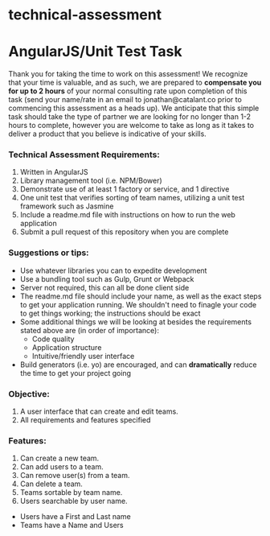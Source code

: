 # technical-assessment

<h1>AngularJS/Unit Test Task</h1>

<p>Thank you for taking the time to work on this assessment! We recognize that your time is valuable, and as such, we are prepared to <strong>compensate you for up to 2 hours</strong> of your normal consulting rate upon completion of this task (send your name/rate in an email to jonathan@catalant.co prior to commencing this assessment as a heads up). We anticipate that this simple task should take the type of partner we are looking for no longer than 1-2 hours to complete, however you are welcome to take as long as it takes to deliver a product that you believe is indicative of your skills.</p>

<h3>Technical Assessment Requirements:</h3>
<ol>
  <li>Written in AngularJS</li>
  <li>Library management tool (i.e. NPM/Bower)</li>
  <li>Demonstrate use of at least 1 factory or service, and 1 directive</li>
  <li>One unit test that verifies sorting of team names, utilizing a unit test framework such as Jasmine</li>
  <li>Include a readme.md file with instructions on how to run the web application</li>
  <li>Submit a pull request of this repository when you are complete</li>
</ol>

<h3>Suggestions or tips:</h3>
<ul>
  <li>Use whatever libraries you can to expedite development</li>
  <li>Use a bundling tool such as Gulp, Grunt or Webpack</li>
  <li>Server not required, this can all be done client side</li>
  <li>The readme.md file should include your name, as well as the exact steps to get your application running. We shouldn't need to finagle your code to get things working; the instructions should be exact</li>
  <li>Some additional things we will be looking at besides the requirements stated above are (in order of importance): 
    <ul>
      <li>Code quality</li>
      <li>Application structure</li>
      <li>Intuitive/friendly user interface</li>
    </ul>
  </li>
  <li>Build generators (i.e. yo) are encouraged, and can <b>dramatically</b> reduce the time to get your project going</li>
</ul>

<h3>Objective:</h3>
<ol>
  <li>A user interface that can create and edit teams. </li>
  <li>All requirements and features specified</li>
</ol>

<h3>Features:</h3>
<ol>
  <li>Can create a new team.</li>
  <li>Can add users to a team.</li>
  <li>Can remove user(s) from a team.</li>
  <li>Can delete a team.</li>
  <li>Teams sortable by team name.</li>
  <li>Users searchable by user name.</li>
</ol>

<ul>
  <li>Users have a First and Last name</li>
  <li>Teams have a Name and Users</li>
</ul>
